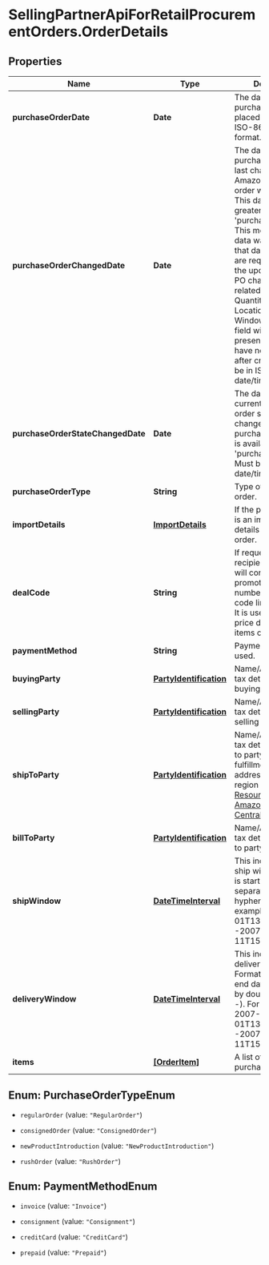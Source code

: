# SellingPartnerApiForRetailProcurementOrders.OrderDetails

## Properties
Name | Type | Description | Notes
------------ | ------------- | ------------- | -------------
**purchaseOrderDate** | **Date** | The date the purchase order was placed. Must be in ISO-8601 date/time format. | 
**purchaseOrderChangedDate** | **Date** | The date when purchase order was last changed by Amazon after the order was placed. This date will be greater than 'purchaseOrderDate'. This means the PO data was changed on that date and vendors are required to fulfill the  updated PO. The PO changes can be related to Item Quantity, Ship to Location, Ship Window etc. This field will not be present in orders that have not changed after creation. Must be in ISO-8601 date/time format. | [optional] 
**purchaseOrderStateChangedDate** | **Date** | The date when current purchase order state was changed. Current purchase order state is available in the field 'purchaseOrderState'. Must be in ISO-8601 date/time format. | 
**purchaseOrderType** | **String** | Type of purchase order. | [optional] 
**importDetails** | [**ImportDetails**](ImportDetails.md) | If the purchase order is an import order, the details for the import order. | [optional] 
**dealCode** | **String** | If requested by the recipient, this field will contain a promotional/deal number. The discount code line is optional. It is used to obtain a price discount on items on the order. | [optional] 
**paymentMethod** | **String** | Payment method used. | [optional] 
**buyingParty** | [**PartyIdentification**](PartyIdentification.md) | Name/Address and tax details of the buying party. | [optional] 
**sellingParty** | [**PartyIdentification**](PartyIdentification.md) | Name/Address and tax details of the selling party. | [optional] 
**shipToParty** | [**PartyIdentification**](PartyIdentification.md) | Name/Address and tax details of the ship to party. Find a list of fulfillment center addresses for a region on the [Resources page of Amazon Vendor Central](https://vendorcentral.amazon.com/hz/vendor/members/support/help/node/GPZ88XH8HQM97ZV6). | [optional] 
**billToParty** | [**PartyIdentification**](PartyIdentification.md) | Name/Address and tax details of the bill to party. | [optional] 
**shipWindow** | [**DateTimeInterval**](DateTimeInterval.md) | This indicates the ship window. Format is start and end date separated by double hyphen (--). For example, 2007-03-01T13:00:00Z--2007-03-11T15:30:00Z. | [optional] 
**deliveryWindow** | [**DateTimeInterval**](DateTimeInterval.md) | This indicates the delivery window. Format is start and end date separated by double hyphen (--). For example, 2007-03-01T13:00:00Z--2007-03-11T15:30:00Z. | [optional] 
**items** | [**[OrderItem]**](OrderItem.md) | A list of items in this purchase order. | 


<a name="PurchaseOrderTypeEnum"></a>
## Enum: PurchaseOrderTypeEnum


* `regularOrder` (value: `"RegularOrder"`)

* `consignedOrder` (value: `"ConsignedOrder"`)

* `newProductIntroduction` (value: `"NewProductIntroduction"`)

* `rushOrder` (value: `"RushOrder"`)




<a name="PaymentMethodEnum"></a>
## Enum: PaymentMethodEnum


* `invoice` (value: `"Invoice"`)

* `consignment` (value: `"Consignment"`)

* `creditCard` (value: `"CreditCard"`)

* `prepaid` (value: `"Prepaid"`)




